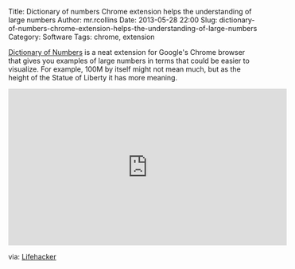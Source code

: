 Title: Dictionary of numbers Chrome extension helps the understanding of large numbers
Author: mr.rcollins
Date: 2013-05-28 22:00
Slug: dictionary-of-numbers-chrome-extension-helps-the-understanding-of-large-numbers
Category: Software
Tags: chrome, extension

[Dictionary of Numbers](http://www.dictionaryofnumbers.com/) is a neat extension for Google's Chrome browser that gives you examples of large numbers in terms that could be easier to visualize. For example, 100M by itself might not mean much, but as the height of the Statue of Liberty it has more meaning.

<center>
<iframe width="560" height="315" src="http://www.youtube.com/embed/4xlSErmEmso?rel=0" frameborder="0" allowfullscreen></iframe>
</center>

via: [Lifehacker](http://lifehacker.com/dictionary-of-numbers-puts-large-numbers-into-easy-to-u-507451379)

